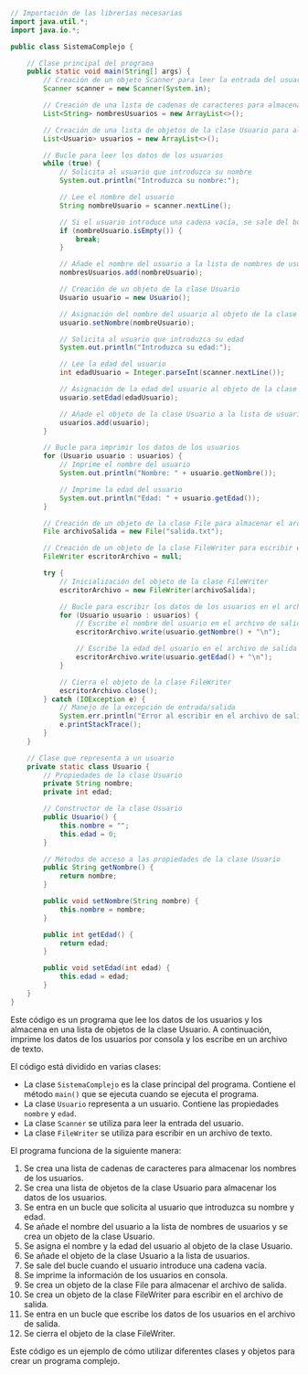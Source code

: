 ```java
// Importación de las librerías necesarias
import java.util.*;
import java.io.*;

public class SistemaComplejo {

    // Clase principal del programa
    public static void main(String[] args) {
        // Creación de un objeto Scanner para leer la entrada del usuario
        Scanner scanner = new Scanner(System.in);

        // Creación de una lista de cadenas de caracteres para almacenar los nombres de los usuarios
        List<String> nombresUsuarios = new ArrayList<>();

        // Creación de una lista de objetos de la clase Usuario para almacenar los datos de los usuarios
        List<Usuario> usuarios = new ArrayList<>();

        // Bucle para leer los datos de los usuarios
        while (true) {
            // Solicita al usuario que introduzca su nombre
            System.out.println("Introduzca su nombre:");

            // Lee el nombre del usuario
            String nombreUsuario = scanner.nextLine();

            // Si el usuario introduce una cadena vacía, se sale del bucle
            if (nombreUsuario.isEmpty()) {
                break;
            }

            // Añade el nombre del usuario a la lista de nombres de usuarios
            nombresUsuarios.add(nombreUsuario);

            // Creación de un objeto de la clase Usuario
            Usuario usuario = new Usuario();

            // Asignación del nombre del usuario al objeto de la clase Usuario
            usuario.setNombre(nombreUsuario);

            // Solicita al usuario que introduzca su edad
            System.out.println("Introduzca su edad:");

            // Lee la edad del usuario
            int edadUsuario = Integer.parseInt(scanner.nextLine());

            // Asignación de la edad del usuario al objeto de la clase Usuario
            usuario.setEdad(edadUsuario);

            // Añade el objeto de la clase Usuario a la lista de usuarios
            usuarios.add(usuario);
        }

        // Bucle para imprimir los datos de los usuarios
        for (Usuario usuario : usuarios) {
            // Imprime el nombre del usuario
            System.out.println("Nombre: " + usuario.getNombre());

            // Imprime la edad del usuario
            System.out.println("Edad: " + usuario.getEdad());
        }

        // Creación de un objeto de la clase File para almacenar el archivo de salida
        File archivoSalida = new File("salida.txt");

        // Creación de un objeto de la clase FileWriter para escribir en el archivo de salida
        FileWriter escritorArchivo = null;

        try {
            // Inicialización del objeto de la clase FileWriter
            escritorArchivo = new FileWriter(archivoSalida);

            // Bucle para escribir los datos de los usuarios en el archivo de salida
            for (Usuario usuario : usuarios) {
                // Escribe el nombre del usuario en el archivo de salida
                escritorArchivo.write(usuario.getNombre() + "\n");

                // Escribe la edad del usuario en el archivo de salida
                escritorArchivo.write(usuario.getEdad() + "\n");
            }

            // Cierra el objeto de la clase FileWriter
            escritorArchivo.close();
        } catch (IOException e) {
            // Manejo de la excepción de entrada/salida
            System.err.println("Error al escribir en el archivo de salida.");
            e.printStackTrace();
        }
    }

    // Clase que representa a un usuario
    private static class Usuario {
        // Propiedades de la clase Usuario
        private String nombre;
        private int edad;

        // Constructor de la clase Usuario
        public Usuario() {
            this.nombre = "";
            this.edad = 0;
        }

        // Métodos de acceso a las propiedades de la clase Usuario
        public String getNombre() {
            return nombre;
        }

        public void setNombre(String nombre) {
            this.nombre = nombre;
        }

        public int getEdad() {
            return edad;
        }

        public void setEdad(int edad) {
            this.edad = edad;
        }
    }
}
```

Este código es un programa que lee los datos de los usuarios y los almacena en una lista de objetos de la clase Usuario. A continuación, imprime los datos de los usuarios por consola y los escribe en un archivo de texto.

El código está dividido en varias clases:

* La clase `SistemaComplejo` es la clase principal del programa. Contiene el método `main()` que se ejecuta cuando se ejecuta el programa.
* La clase `Usuario` representa a un usuario. Contiene las propiedades `nombre` y `edad`.
* La clase `Scanner` se utiliza para leer la entrada del usuario.
* La clase `FileWriter` se utiliza para escribir en un archivo de texto.

El programa funciona de la siguiente manera:

1. Se crea una lista de cadenas de caracteres para almacenar los nombres de los usuarios.
2. Se crea una lista de objetos de la clase Usuario para almacenar los datos de los usuarios.
3. Se entra en un bucle que solicita al usuario que introduzca su nombre y edad.
4. Se añade el nombre del usuario a la lista de nombres de usuarios y se crea un objeto de la clase Usuario.
5. Se asigna el nombre y la edad del usuario al objeto de la clase Usuario.
6. Se añade el objeto de la clase Usuario a la lista de usuarios.
7. Se sale del bucle cuando el usuario introduce una cadena vacía.
8. Se imprime la información de los usuarios en consola.
9. Se crea un objeto de la clase File para almacenar el archivo de salida.
10. Se crea un objeto de la clase FileWriter para escribir en el archivo de salida.
11. Se entra en un bucle que escribe los datos de los usuarios en el archivo de salida.
12. Se cierra el objeto de la clase FileWriter.

Este código es un ejemplo de cómo utilizar diferentes clases y objetos para crear un programa complejo.